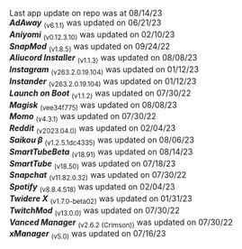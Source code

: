 Last app update on repo was at 08/14/23   
***AdAway*** <sub>(v6.1.1)</sub> was updated on 06/21/23   
***Aniyomi*** <sub>(v0.12.3.10)</sub> was updated on 02/10/23   
***SnapMod*** <sub>(v1.8.5)</sub> was updated on 09/24/22   
***Aliucord Installer*** <sub>(v1.1.3)</sub> was updated on 08/08/23   
***Instagram*** <sub>(v263.2.0.19.104)</sub> was updated on 01/12/23   
***Instander*** <sub>(v263.2.0.19.104)</sub> was updated on 01/12/23   
***Launch on Boot*** <sub>(v1.1.2)</sub> was updated on 07/30/22   
***Magisk*** <sub>(vee34f775)</sub> was updated on 08/08/23   
***Momo*** <sub>(v4.3.1)</sub> was updated on 07/30/22   
***Reddit*** <sub>(v2023.04.0)</sub> was updated on 02/04/23   
***Saikou β*** <sub>(v1.2.5.1dc4335)</sub> was updated on 08/06/23   
***SmartTubeBeta*** <sub>(v18.91)</sub> was updated on 08/14/23   
***SmartTube*** <sub>(v18.50)</sub> was updated on 07/18/23   
***Snapchat*** <sub>(v11.82.0.32)</sub> was updated on 07/30/22   
***Spotify*** <sub>(v8.8.4.518)</sub> was updated on 02/04/23   
***Twidere X*** <sub>(v1.7.0-beta02)</sub> was updated on 01/31/23   
***TwitchMod*** <sub>(v13.0.0)</sub> was updated on 07/30/22   
***Vanced Manager*** <sub>(v2.6.2 (Crimson))</sub> was updated on 07/30/22   
***xManager*** <sub>(v5.0)</sub> was updated on 07/16/23   

